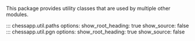 This package provides utility classes that are used by multiple other modules.

::: chessapp.util.paths
    options:
      show_root_heading: true
      show_source: false
::: chessapp.util.pgn
    options:
      show_root_heading: true
      show_source: false